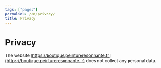 ```yaml
---
tags: ["pages"]
permalink: /en/privacy/
title: Privacy
---
```


# Privacy

The website [https://boutique.peintureresonnante.fr](https://boutique.peintureresonnante.fr) does not collect any personal data.


